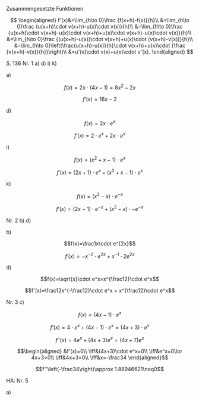 Zusammengesetzte Funktionen


$$
\begin{aligned}
f'(x)&=\lim_{h\to 0}\frac {f(x+h)-f(x)}{h}\\
&=\lim_{h\to 0}\frac {u(x+h)\cdot v(x+h)-u(x)\cdot v(x)}{h}\\
&=\lim_{h\to 0}\frac {u(x+h)\cdot v(x+h)-u(x)\cdot v(x+h)+u(x)\cdot v(x+h)-u(x)\cdot v(x)}{h}\\
&=\lim_{h\to 0}\frac {(u(x+h)-u(x))\cdot v(x+h)+u(x)\cdot (v(x+h)-v(x))}{h}\\
&=\lim_{h\to 0}\left(\frac{u(x+h)-u(x)}{h}\cdot v(x+h)+u(x)\cdot {\frac {v(x+h)-v(x)}{h}}\right)\\
&=u'(x)\cdot v(x)+u(x)\cdot v'(x).
\end{aligned}
$$

S. 136 Nr. 1 a) d) i) k)

a)

$$f(x)=2x\cdot(4x-1)=8x^2-2x$$

$$f'(x)=16x-2$$

d)

$$f(x)=2x\cdot e^x$$

$$f'(x)=2\cdot e^x + 2x\cdot e^x$$

i)

$$f(x)=(x^2+x-1)\cdot e^x$$

$$f'(x)=(2x+1)\cdot e^x + (x^2+x-1)\cdot e^x$$

k)

$$f(x)=(x^2-x)\cdot e^{-x}$$

$$f'(x)=(2x-1)\cdot e^{-x}+(x^2-x)\cdot -e^{-x}$$

Nr. 2 b) d)

b)

$$f(x)=\frac1x\cdot e^{2x}$$

$$f'(x)=-x^{-2}\cdot e^{2x}+x^{-1}\cdot 2e^{2x}$$

d)

$$f(x)=\sqrt{x}\cdot e^x=x^{\frac12}\cdot e^x$$

$$f'(x)=\frac12x^{-\frac12}\cdot e^x + x^{\frac12}\cdot e^x$$

Nr. 3 c) 

$$f(x)=(4x-1)\cdot e^x$$

$$f'(x)=4\cdot e^x+ (4x-1)\cdot e^x=(4x+3)\cdot e^x$$

$$f''(x)=4e^x+(4x+3)e^x=(4x+7)e^x$$

$$\begin{aligned}
&f'(x)=0\\
\iff&(4x+3)\cdot e^x=0\\
\iff&e^x=0\lor 4x+3=0\\
\iff&4x+3=0\\
\iff&x=-\frac34
\end{aligned}$$

$$f''\left(-\frac34\right)\approx 1.88946621\neq0$$



HA: Nr. 5

a)


